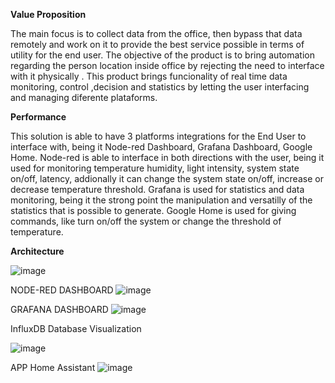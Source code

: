 **Value Proposition**

The main focus is to collect data from the office, then bypass that data remotely and work on it to provide the best service possible in terms of utility for the end user.
The objective of the product is to bring automation regarding the person location inside office by rejecting the need to interface with it physically . 
This product brings funcionality of real time data monitoring, control ,decision and statistics by letting the user interfacing and managing diferente plataforms.



**Performance**


This solution is able to have 3 platforms integrations for the End User to interface with, being it Node-red Dashboard, Grafana Dashboard, Google Home.
Node-red is able to interface in both directions with the user, being it used for monitoring temperature humidity, light intensity, system state on/off, latency, addionally it can change the system state on/off, increase or decrease temperature threshold.
Grafana is  used for statistics and data monitoring, being it the strong point the manipulation and versatilly of the statistics that is possible to generate.
Google Home is used for giving commands, like turn on/off the system or change the threshold of temperature. 

**Architecture**

![image](https://github.com/Rafaeljff/DTSD/assets/45770575/e2ad4141-4f60-4532-a6a8-2f7094f2ae15)

NODE-RED DASHBOARD
![image](https://github.com/Rafaeljff/DTSD/assets/45770575/df96cd10-8fc6-419a-acaf-b3b245d0a5e0)

GRAFANA DASHBOARD
![image](https://github.com/Rafaeljff/DTSD/assets/45770575/3ef33da1-5f29-466c-88c0-fd0fea7f5f61)


InfluxDB Database Visualization

![image](https://github.com/Rafaeljff/DTSD/assets/45770575/f1844409-9c19-451c-a1e3-2a0613f73a0b)


APP Home Assistant 
![image](https://github.com/Rafaeljff/DTSD/assets/45770575/3abc0ff3-2dfc-4466-ad51-96f5f6cdcecd)



